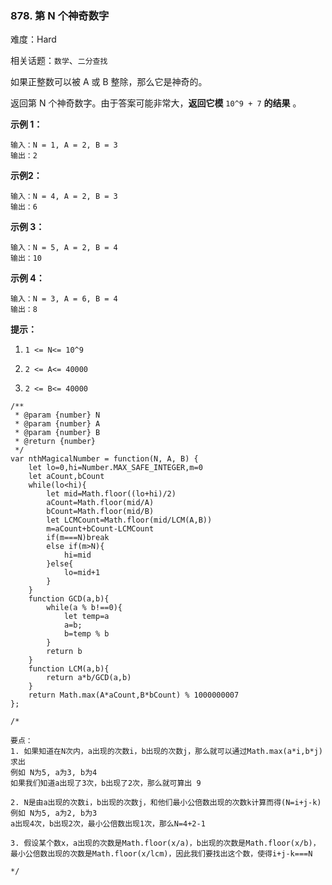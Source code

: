 ### 878. 第 N 个神奇数字

难度：Hard

相关话题：`数学`、`二分查找`

如果正整数可以被 A 或 B 整除，那么它是神奇的。



返回第 N 个神奇数字。由于答案可能非常大，**返回它模**  `10^9 + 7` **的结果** 。












**示例 1：** 



```
输入：N = 1, A = 2, B = 3
输出：2
```


**示例2：** 



```
输入：N = 4, A = 2, B = 3
输出：6
```


**示例 3：** 



```
输入：N = 5, A = 2, B = 4
输出：10
```


**示例 4：** 



```
输入：N = 3, A = 6, B = 4
输出：8
```






**提示：** 




1.  `1 <= N<= 10^9` 

2.  `2 <= A<= 40000` 

3.  `2 <= B<= 40000` 




```
/**
 * @param {number} N
 * @param {number} A
 * @param {number} B
 * @return {number}
 */
var nthMagicalNumber = function(N, A, B) {
    let lo=0,hi=Number.MAX_SAFE_INTEGER,m=0
    let aCount,bCount
    while(lo<hi){
        let mid=Math.floor((lo+hi)/2)
        aCount=Math.floor(mid/A)
        bCount=Math.floor(mid/B)
        let LCMCount=Math.floor(mid/LCM(A,B))
        m=aCount+bCount-LCMCount
        if(m===N)break
        else if(m>N){
            hi=mid
        }else{
            lo=mid+1
        }
    }
    function GCD(a,b){
        while(a % b!==0){
			let temp=a
            a=b;
            b=temp % b
        }
        return b
    }
    function LCM(a,b){
        return a*b/GCD(a,b)
    }
    return Math.max(A*aCount,B*bCount) % 1000000007
};

/*

要点：
1. 如果知道在N次内，a出现的次数i，b出现的次数j，那么就可以通过Math.max(a*i,b*j)求出
例如 N为5, a为3, b为4
如果我们知道a出现了3次，b出现了2次，那么就可算出 9

2. N是由a出现的次数i，b出现的次数j，和他们最小公倍数出现的次数k计算而得(N=i+j-k)
例如 N为5, a为2, b为3
a出现4次，b出现2次，最小公倍数出现1次，那么N=4+2-1

3. 假设某个数x，a出现的次数是Math.floor(x/a)，b出现的次数是Math.floor(x/b)，最小公倍数出现的次数是Math.floor(x/lcm)，因此我们要找出这个数，使得i+j-k===N

*/
```

